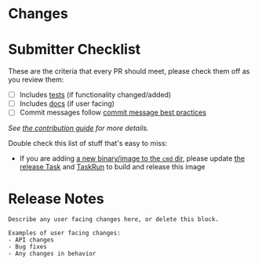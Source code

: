 <!-- 🎉🎉🎉 Thank you for the PR!!! 🎉🎉🎉 -->

# Changes

<!-- Describe your changes here- ideally you can get that description straight from
your descriptive commit message(s)! -->

# Submitter Checklist

These are the criteria that every PR should meet, please check them off as you
review them:

- [ ] Includes [tests](https://github.com/tektoncd/community/blob/master/standards.md#principles) (if functionality changed/added)
- [ ] Includes [docs](https://github.com/tektoncd/community/blob/master/standards.md#principles) (if user facing)
- [ ] Commit messages follow [commit message best practices](https://github.com/tektoncd/community/blob/master/standards.md#commit-messages)

_See [the contribution guide](https://github.com/tektoncd/pipeline/blob/master/CONTRIBUTING.md) for more details._

Double check this list of stuff that's easy to miss:

- If you are adding [a new binary/image to the `cmd` dir](../cmd), please update
  [the release Task](../tekton/publish.yaml) and [TaskRun](../tekton/publish-run.yaml) to build and release this image

# Release Notes

```
Describe any user facing changes here, or delete this block.

Examples of user facing changes:
- API changes
- Bug fixes
- Any changes in behavior

```